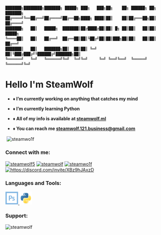 ```
███████╗████████╗███████╗ █████╗ ███╗   ███╗██╗    ██╗ ██████╗ ██╗     ███████╗
██╔════╝╚══██╔══╝██╔════╝██╔══██╗████╗ ████║██║    ██║██╔═══██╗██║     ██╔════╝
███████╗   ██║   █████╗  ███████║██╔████╔██║██║ █╗ ██║██║   ██║██║     █████╗
╚════██║   ██║   ██╔══╝  ██╔══██║██║╚██╔╝██║██║███╗██║██║   ██║██║     ██╔══╝
███████║   ██║   ███████╗██║  ██║██║ ╚═╝ ██║╚███╔███╔╝╚██████╔╝███████╗██║  
╚══════╝   ╚═╝   ╚══════╝╚═╝  ╚═╝╚═╝     ╚═╝ ╚══╝╚══╝  ╚═════╝ ╚══════╝╚═╝
```


# Hello I'm SteamWolf

- **♦ I’m currently working on anything that catches my mind**

- **♦ I’m currently learning Python**

- **♦ All of my info is available at [steamwolf.ml](https://steamwolf.ml)**

- **♦ You can reach me steamwolf.121.business@gmail.com**

<p>&nbsp;<img align="center" src="https://github-readme-stats.vercel.app/api?username=steamwo1f&show_icons=true&title_color=ff9347&text_color=ff9347&bg_color=292829&locale=en" alt="steamwo1f" /></p>

<h3 align="left">Connect with me:</h3>
<p align="left">
<a href="https://twitter.com/steamwolf5" target="blank"><img align="center" src="https://raw.githubusercontent.com/rahuldkjain/github-profile-readme-generator/master/src/images/icons/Social/twitter.svg" alt="steamwolf5" height="30" width="40" /></a>
<a href="https://linkedin.com/in/steamwolf" target="blank"><img align="center" src="https://raw.githubusercontent.com/rahuldkjain/github-profile-readme-generator/master/src/images/icons/Social/linked-in-alt.svg" alt="steamwolf" height="30" width="40" /></a>
<a href="https://www.youtube.com/c/steamwo1f" target="blank"><img align="center" src="https://raw.githubusercontent.com/rahuldkjain/github-profile-readme-generator/master/src/images/icons/Social/youtube.svg" alt="steamwo1f" height="30" width="40" /></a>
<a href="https://discord.gg/https://discord.com/invite/XBz9hJAxzD" target="blank"><img align="center" src="https://raw.githubusercontent.com/rahuldkjain/github-profile-readme-generator/master/src/images/icons/Social/discord.svg" alt="https://discord.com/invite/XBz9hJAxzD" height="30" width="40" /></a>
</p>

<h3 align="left">Languages and Tools:</h3>
<p align="left"> <a href="https://www.photoshop.com/en" target="_blank" rel="noreferrer"> <img src="https://raw.githubusercontent.com/devicons/devicon/master/icons/photoshop/photoshop-line.svg" alt="photoshop" width="40" height="40"/> </a> <a href="https://www.python.org" target="_blank" rel="noreferrer"> <img src="https://raw.githubusercontent.com/devicons/devicon/master/icons/python/python-original.svg" alt="python" width="40" height="40"/> </a> </p>

<h3 align="left">Support:</h3>
<p><a href="https://ko-fi.com/steamwolf"> <img align="left" src="https://cdn.ko-fi.com/cdn/kofi3.png?v=3" height="50" width="210" alt="steamwolf" /></a></p><br><br>


